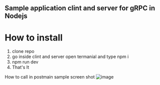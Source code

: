## Sample application clint and server for gRPC in Nodejs


# How to install 
 1. clone repo
 2. go inside clint and server open termanial and type  npm i
 3. npm run dev
 4. That's It 

How to call in postmain sample screen shot 
![image](https://github.com/user-attachments/assets/d4c2a12a-632a-4db2-9c01-db0828b6cdaf)

